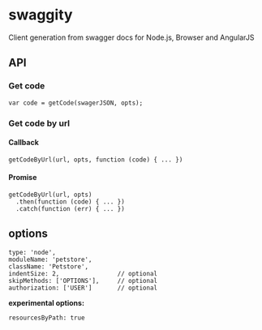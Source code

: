 # swaggity

Client generation from swagger docs for Node.js, Browser and AngularJS

## API

### Get code

```
var code = getCode(swagerJSON, opts);
```

### Get code by url

#### Callback

```
getCodeByUrl(url, opts, function (code) { ... })
```

#### Promise

```
getCodeByUrl(url, opts)
  .then(function (code) { ... })
  .catch(function (err) { ... })
```
## options

```
type: 'node',
moduleName: 'petstore',
className: 'Petstore',
indentSize: 2,                // optional
skipMethods: ['OPTIONS'],     // optional
authorization: ['USER']       // optional
```
**experimental options:**  
```
resourcesByPath: true
```
